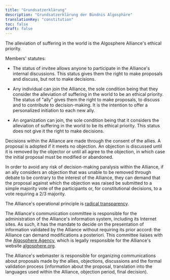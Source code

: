 ```yaml
---
title: "Grundsatzerklärung"
description: "Grundsatzerklärung der Bündnis Algosphäre"
translationKey: "constitution"
toc: false
draft: false
---
```


The alleviation of suffering in the world is the Algosphere Alliance's ethical priority.

Members' statutes:

- The status of invitee allows anyone to participate in the Alliance's internal discussions. This status gives them the right to make proposals and discuss, but not to make decisions.

- Any individual can join the Alliance, the sole condition being that they consider the alleviation of suffering in the world to be an ethical priority. The status of "ally" gives them the right to make proposals, to discuss and to contribute to decision-making. It is the intention to offer a personalized initiation to each new ally.

- An organization can join, the sole condition being that it considers the alleviation of suffering in the world to be its ethical priority. This status does not give it the right to make decisions.

Decisions within the Alliance are made through the consent of the allies. A proposal is adopted if it meets no objection. An objection is discussed until it is removed by the objector or until all agree to the objection, in which case the initial proposal must be modified or abandoned.

In order to avoid any risk of decision-making paralysis within the Alliance, if an ally considers an objection that was unable to be removed through debate to be contrary to the interest of the Alliance, they can demand that the proposal against which the objection was raised be submitted to a simple majority vote of the participants or, for constitutional decisions, to a vote requiring a 2/3 majority.

The Alliance's operational principle is [radical transparency](https://en.wikipedia.org/wiki/Radical_transparency).

The Alliance's communication committee is responsible for the administration of the Alliance's information system, including its Internet sites. As such, it has the mandate to decide on the presentation of information validated by the Alliance without requiring its prior accord: the Alliance can demand modifications a posteriori. This committee liaises with the [Algosphere Agency](https://www.ic.gc.ca/app/scr/cc/CorporationsCanada/fdrlCrpDtls.html?corpId=8368970), which is legally responsible for the Alliance's website [algosphere.org](https://algosphere.org/).

The Alliance's webmaster is responsible for organizing communications about proposals made by the allies, objections, discussions and the formal validation process (information about the proposal, translation into the languages used within the Alliance, objection period, final decision).
